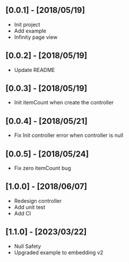 ## [0.0.1] - [2018/05/19]
   * Init project
   * Add example
   * Infinity page view
   
## [0.0.2] - [2018/05/19]
   * Update README

## [0.0.3] - [2018/05/19]
   * Init itemCount when create the controller
   
## [0.0.4] - [2018/05/21]
   * Fix Init controller error when controller is null
   
## [0.0.5] - [2018/05/24]
   * Fix zero itemCount bug
   
## [1.0.0] - [2018/06/07]
   * Redesign controller
   * Add unit test
   * Add CI

## [1.1.0] - [2023/03/22]
   * Null Safety
   * Upgraded example to embedding v2